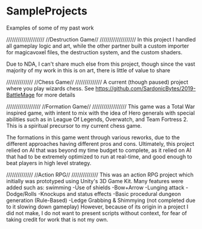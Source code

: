 # SampleProjects
Examples of some of my past work

////////////////////
//Destruction Game//
///////////////////
In this project I handled all gameplay logic and art, 
while the other partner built a custom importer for 
magicavoxel files, the destruction system, and the custom shaders.

Due to NDA, I can't share much else from this project, 
though since the vast majority of my work in this is on art, 
there is little of value to share

//////////////
//Chess Game//
//////////////
A current (though paused) project where you play wizards chess.
See https://github.com/SardonicBytes/2019-BattleMage for more details

//////////////////
//Formation Game//
//////////////////
This game was a Total War inspired game, with intent 
to mix with the idea of Hero generals with special 
abilities such as in League Of Legends, Overwatch, 
and Team Fortress 2.  This is a spiritual precursor 
to my current chess game.

The formations in this game went through various 
reworks, due to the different approaches having 
different pros and cons.  Ultimately, this project 
relied on AI that was beyond my time budget to complete,
as it relied on AI that had to be extremely optimized 
to run at real-time, and good enough to beat players 
in high level strategy.

//////////////
//Action RPG//
//////////////
This was an action RPG project which initially was prototyped 
using Unity's 3D Game Kit.  Many features were added such as: 
swimming 
-Use of shields
-Bow+Arrow
-Lunging attack 
-Dodge/Rolls
-Knockups and status effects
-Basic procedural dungeon generation (Rule-Based)
-Ledge Grabbing & Shimmying 
	(not completed due to it slowing down gameplay)
However, because of its origin in a project I did not make, 
I do not want to present scripts without context, for 
fear of taking credit for work that is not my own.

